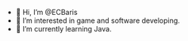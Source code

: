 - 👋 Hi, I’m @ECBaris
- 👀 I’m interested in game and software developing.
- 🌱 I’m currently learning Java.

<!---
ECBaris/ECBaris is a ✨ special ✨ repository because its `README.md` (this file) appears on your GitHub profile.
You can click the Preview link to take a look at your changes.
--->
